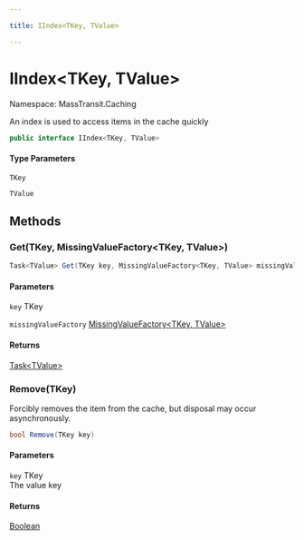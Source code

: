 ```yaml
---

title: IIndex<TKey, TValue>

---
```


# IIndex\<TKey, TValue\>

Namespace: MassTransit.Caching

An index is used to access items in the cache quickly

```csharp
public interface IIndex<TKey, TValue>
```

#### Type Parameters

`TKey`<br/>

`TValue`<br/>

## Methods

### **Get(TKey, MissingValueFactory\<TKey, TValue\>)**

```csharp
Task<TValue> Get(TKey key, MissingValueFactory<TKey, TValue> missingValueFactory)
```

#### Parameters

`key` TKey<br/>

`missingValueFactory` [MissingValueFactory\<TKey, TValue\>](../masstransit-caching/missingvaluefactory-2)<br/>

#### Returns

[Task\<TValue\>](https://learn.microsoft.com/en-us/dotnet/api/system.threading.tasks.task-1)<br/>

### **Remove(TKey)**

Forcibly removes the item from the cache, but disposal may occur asynchronously.

```csharp
bool Remove(TKey key)
```

#### Parameters

`key` TKey<br/>
The value key

#### Returns

[Boolean](https://learn.microsoft.com/en-us/dotnet/api/system.boolean)<br/>
